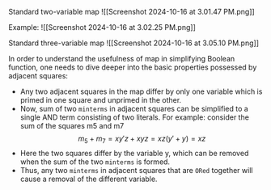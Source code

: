 Standard two-variable map
![[Screenshot 2024-10-16 at 3.01.47 PM.png]]

Example:
![[Screenshot 2024-10-16 at 3.02.25 PM.png]]

Standard three-variable map
![[Screenshot 2024-10-16 at 3.05.10 PM.png]]

In order to understand the usefulness of map in simplifying Boolean function, one needs to dive deeper into the basic properties possessed by adjacent squares:
* Any two adjacent squares in the map differ by only one variable which is primed in one square and unprimed in the other.
* Now, sum of two `minterms` in adjacent squares can be simplified to a single AND term consisting of two literals. For example: consider the sum of the squares m5 and m7
	$$m_5+m_7=xy'z + xyz=xz(y' +y)=xz$$
* Here the two squares differ by the variable y, which can be removed when the sum of the two `minterms` is formed.
* Thus, any two `minterms` in adjacent squares that are `ORed` together will cause a removal of the different variable.